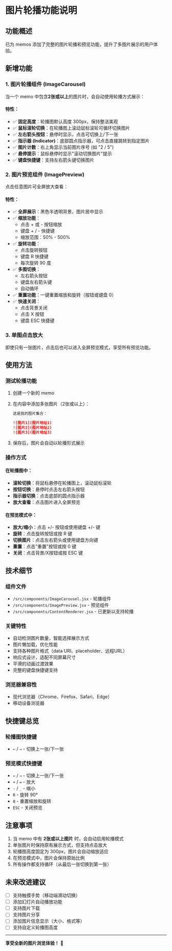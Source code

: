 # 图片轮播功能说明

## 功能概述

已为 memos 添加了完整的图片轮播和预览功能，提升了多图片展示的用户体验。

## 新增功能

### 1. 图片轮播组件 (ImageCarousel)

当一个 memo 中包含**2张或以上**的图片时，会自动使用轮播方式展示：

#### 特性：
- ✅ **固定高度**：轮播图默认高度 300px，保持整洁美观
- ✅ **鼠标滚轮切换**：在轮播图上滚动鼠标滚轮可循环切换图片
- ✅ **左右箭头按钮**：悬停时显示，点击可切换上/下一张
- ✅ **指示器 (Indicator)**：底部圆点指示器，可点击直接跳转到指定图片
- ✅ **图片计数**：右上角显示当前图片序号 (如 "2 / 5")
- ✅ **悬停提示**：鼠标悬停时显示"滚动切换图片"提示
- ✅ **键盘快捷键**：支持左右箭头键切换图片

### 2. 图片预览组件 (ImagePreview)

点击任意图片可全屏放大查看：

#### 特性：
- ✅ **全屏展示**：黑色半透明背景，图片居中显示
- ✅ **缩放功能**：
  - 点击 + 或 - 按钮缩放
  - 键盘 + / - 快捷键
  - 缩放范围：50% - 500%
- ✅ **旋转功能**：
  - 点击旋转按钮
  - 键盘 R 快捷键
  - 每次旋转 90 度
- ✅ **多图切换**：
  - 左右箭头按钮
  - 键盘左右箭头键
  - 自动循环
- ✅ **重置功能**：一键重置缩放和旋转（按钮或键盘 0）
- ✅ **快速关闭**：
  - 点击背景关闭
  - 点击 X 按钮
  - 键盘 ESC 快捷键

### 3. 单图点击放大

即使只有一张图片，点击后也可以进入全屏预览模式，享受所有预览功能。

## 使用方法

### 测试轮播功能

1. 创建一个新的 memo
2. 在内容中添加多张图片（2张或以上）：
   ```markdown
   这是我的图片集合：
   
   ![图片1](图片地址1)
   ![图片2](图片地址2)
   ![图片3](图片地址3)
   ```

3. 保存后，图片会自动以轮播形式展示

### 操作方式

#### 在轮播图中：
- **滚轮切换**：将鼠标悬停在轮播图上，滚动鼠标滚轮
- **按钮切换**：悬停时点击左右箭头按钮
- **指示器切换**：点击底部的圆点指示器
- **放大查看**：点击图片进入全屏预览

#### 在预览模式中：
- **放大/缩小**：点击 +/- 按钮或使用键盘 +/- 键
- **旋转**：点击旋转按钮或按 R 键
- **切换图片**：点击左右箭头或使用键盘方向键
- **重置**：点击"重置"按钮或按 0 键
- **关闭**：点击背景/X按钮或按 ESC 键

## 技术细节

### 组件文件
- `/src/components/ImageCarousel.jsx` - 轮播组件
- `/src/components/ImagePreview.jsx` - 预览组件
- `/src/components/ContentRenderer.jsx` - 已更新以支持轮播

### 关键特性
- 自动检测图片数量，智能选择展示方式
- 图片懒加载，优化性能
- 支持各种图片格式（data URI、placeholder、远程URL）
- 响应式设计，适配不同屏幕尺寸
- 平滑的动画过渡效果
- 完整的键盘快捷键支持

### 浏览器兼容性
- 现代浏览器（Chrome、Firefox、Safari、Edge）
- 移动设备浏览器

## 快捷键总览

### 轮播图快捷键
- `←` / `→` - 切换上一张/下一张

### 预览模式快捷键
- `←` / `→` - 切换上一张/下一张
- `+` / `=` - 放大
- `-` / `_` - 缩小
- `R` - 旋转 90°
- `0` - 重置缩放和旋转
- `ESC` - 关闭预览

## 注意事项

1. 当 memo 中有 **2张或以上图片** 时，会自动启用轮播模式
2. 单张图片时保持原有展示方式，但支持点击放大
3. 轮播图高度固定为 300px，图片会自动缩放适应
4. 在预览模式中，图片会保持原始比例
5. 所有操作都支持循环（从最后一张切换到第一张）

## 未来改进建议

- [ ] 支持触摸手势（移动端滑动切换）
- [ ] 添加幻灯片自动播放功能
- [ ] 支持图片下载
- [ ] 支持图片分享
- [ ] 添加图片信息显示（大小、格式等）
- [ ] 支持自定义轮播图高度

---

**享受全新的图片浏览体验！** 🎉

